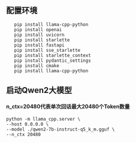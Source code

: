 ## 配置环境
```
   pip install llama-cpp-python
   pip install openai
   pip install uvicorn
   pip install starlette
   pip install fastapi
   pip install sse_starlette
   pip install starlette_context
   pip install pydantic_settings
   pip install cmake
   pip install llama-cpp-python
```
## 启动Qwen2大模型
#### n_ctx=20480代表单次回话最大20480个Token数量
    python -m llama_cpp.server \
    --host 0.0.0.0 \
    --model ./qwen2-7b-instruct-q5_k_m.gguf \
    --n_ctx 20480


